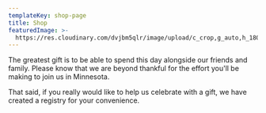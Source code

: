 ```yaml
---
templateKey: shop-page
title: Shop
featuredImage: >-
  https://res.cloudinary.com/dvjbm5qlr/image/upload/c_crop,g_auto,h_1800,w_3268/c_scale,w_1000/v1581202940/shop/header-shop_iunt8s.jpg
---
```

The greatest gift is to be able to spend this day alongside our friends and family. Please know that we are beyond thankful for the effort you'll be making to join us in Minnesota.

That said, if you really would like to help us celebrate with a gift, we have created a registry for your convenience.
